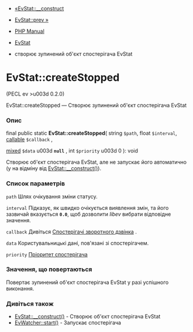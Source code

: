 - [«EvStat::\_\_construct](evstat.construct.md)
- [EvStat::prev »](evstat.prev.md)

- [PHP Manual](index.md)
- [EvStat](class.evstat.md)
- створює зупинений об'єкт спостерігача EvStat

# EvStat::createStopped

(PECL ev \>u003d 0.2.0)

EvStat::createStopped — Створює зупинений об'єкт спостерігача EvStat

### Опис

final public static **EvStat::createStopped**(
string `$path`,
float `$interval`,
[callable](language.types.callable.md) `$callback` ,

[mixed](language.types.declarations.md#language.types.declarations.mixed)
`$data` u003d **`null`** ,
int `$priority` u003d 0
): void

Створює об'єкт спостерігача EvStat, але не запускає його автоматично (у
на відміну від [EvStat::\_\_construct()](evstat.construct.md)).

### Список параметрів

`path`
Шлях очікування зміни статусу.

`interval`
Підказує, як швидко очікується виявлення змін, та його зазвичай
вказується **`0.0`**, щоб дозволити *libev* вибрати відповідне
значення.

`callback`
Дивіться [Спостерігачі зворотного дзвінка](ev.watcher-callbacks.md) .

`data`
Користувальницькі дані, пов'язані зі спостерігачем.

`priority`
[Пріоритет спостерігача](class.ev.md#ev.constants.watcher-pri)

### Значення, що повертаються

Повертає зупинений об'єкт спостерігача EvStat у разі успішного
виконання.

### Дивіться також

- [EvStat::\_\_construct()](evstat.construct.md) - Створює об'єкт
спостерігача EvStat
- [EvWatcher::start()](evwatcher.start.md) - Запускає спостерігача
